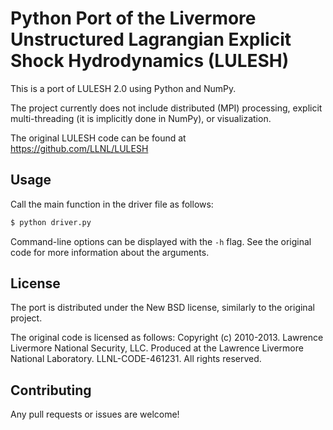 # Python Port of the Livermore Unstructured Lagrangian Explicit Shock Hydrodynamics (LULESH)

This is a port of LULESH 2.0 using Python and NumPy. 

The project currently does not include distributed (MPI) processing, explicit
multi-threading (it is implicitly done in NumPy), or visualization.

The original LULESH code can be found at https://github.com/LLNL/LULESH

## Usage

Call the main function in the driver file as follows:

```sh
$ python driver.py
```

Command-line options can be displayed with the `-h` flag. See the original code
for more information about the arguments.

## License

The port is distributed under the New BSD license, similarly to the original
project.

The original code is licensed as follows: Copyright (c) 2010-2013. Lawrence
Livermore National Security, LLC. Produced at the Lawrence Livermore National
Laboratory. LLNL-CODE-461231. All rights reserved.

## Contributing

Any pull requests or issues are welcome!
